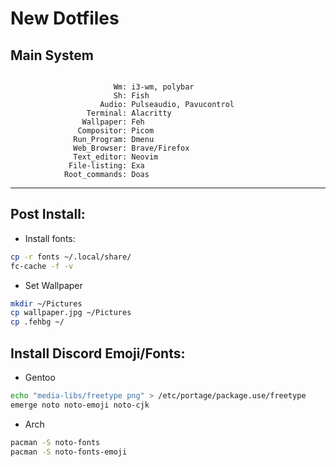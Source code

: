 # New Dotfiles

## Main System
```

                       Wm: i3-wm, polybar
                       Sh: Fish
                    Audio: Pulseaudio, Pavucontrol
                 Terminal: Alacritty
                Wallpaper: Feh
               Compositor: Picom 
              Run_Program: Dmenu
              Web_Browser: Brave/Firefox
              Text_editor: Neovim
             File-listing: Exa
            Root_commands: Doas

```

---

## Post Install:

* Install fonts:
```bash
cp -r fonts ~/.local/share/
fc-cache -f -v
```

* Set Wallpaper
```bash
mkdir ~/Pictures
cp wallpaper.jpg ~/Pictures
cp .fehbg ~/
```

## Install Discord Emoji/Fonts:

* Gentoo
```bash
echo "media-libs/freetype png" > /etc/portage/package.use/freetype
emerge noto noto-emoji noto-cjk
```
* Arch
```bash
pacman -S noto-fonts
pacman -S noto-fonts-emoji
```
